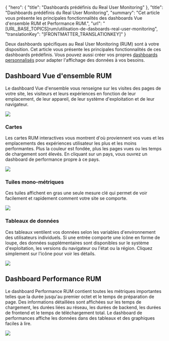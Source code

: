 {
  "hero": {
    "title": "Dashboards prédéfinis du Real User Monitoring"
  },
  "title": "Dashboards prédéfinis du Real User Monitoring",
  "summary": "Cet article vous présente les principales fonctionnalités des dashboards Vue d'ensemble RUM et Performance RUM.",
  "url": "[URL_BASE_TOPICS]rum/utilisation-de-dasboards-real-user-monitoring",
  "translationKey": "[FRONTMATTER_TRANSLATIONKEY]"
}

Deux dashboards spécifiques au Real User Monitoring (RUM) sont à votre disposition. Cet article vous présente les principales fonctionnalités de ces dashboards prédéfinis. Vous pouvez aussi créer vos propres [dashboards personnalisés]([LINK_URL_1]) pour adapter l'affichage des données à vos besoins.

## Dashboard Vue d'ensemble RUM

Le dashboard Vue d'ensemble vous renseigne sur les visites des pages de votre site, les visiteurs et leurs expériences en fonction de leur emplacement, de leur appareil, de leur système d'exploitation et de leur navigateur.

![]([LINK_URL_2])

### Cartes

Les cartes RUM interactives vous montrent d'où proviennent vos vues et les emplacements des expériences utilisateur les plus et les moins performantes. Plus la couleur est fondée, plus les pages vues ou les temps de chargement sont élevés. En cliquant sur un pays, vous ouvrez un dashboard de performance propre à ce pays.

![]([LINK_URL_3])

### Tuiles mono-métriques

Ces tuiles affichent en gras une seule mesure clé qui permet de voir facilement et rapidement comment votre site se comporte.

![]([LINK_URL_4])

### Tableaux de données

Ces tableaux ventilent vos données selon les variables d'environnement des utilisateurs individuels. Si une entrée comporte une icône en forme de loupe, des données supplémentaires sont disponibles sur le système d'exploitation, les versions du navigateur ou l'état ou la région. Cliquez simplement sur l'icône pour voir les détails.

![]([LINK_URL_5])

## Dashboard Performance RUM

Le dashboard Performance RUM contient toutes les métriques importantes telles que la durée jusqu'au premier octet et le temps de préparation de page.  Des informations détaillées sont affichées sur les temps de chargement, les durées liées au réseau, les durées de backend, les durées de frontend et le temps de téléchargement total. Le dashboard de performances affiche les données dans des tableaux et des graphiques faciles à lire.

![]([LINK_URL_6])
